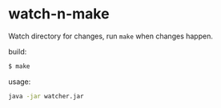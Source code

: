 # watch-n-make

Watch directory for changes, run `make` when changes happen.

build:

```bash
$ make
```

usage:

```bash
java -jar watcher.jar
```
